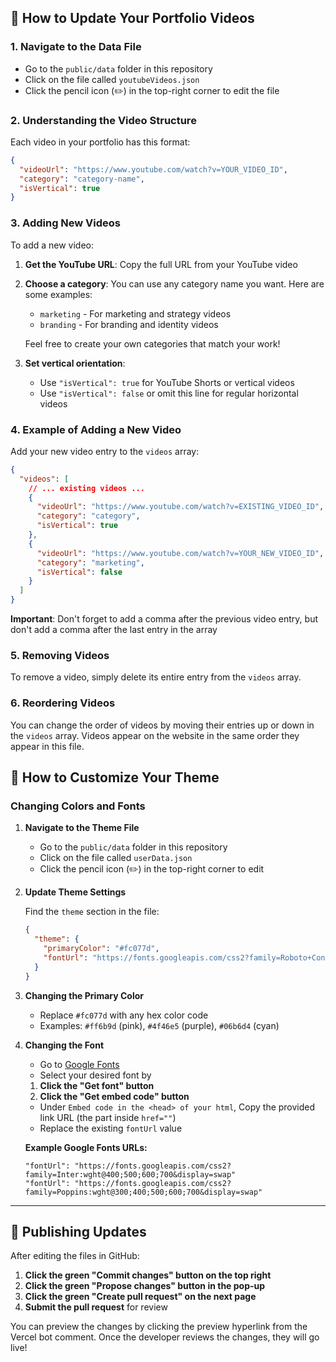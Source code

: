 ## 📝 How to Update Your Portfolio Videos

### 1. Navigate to the Data File

- Go to the `public/data` folder in this repository
- Click on the file called `youtubeVideos.json`
- Click the pencil icon (✏️) in the top-right corner to edit the file

### 2. Understanding the Video Structure

Each video in your portfolio has this format:

```json
{
  "videoUrl": "https://www.youtube.com/watch?v=YOUR_VIDEO_ID",
  "category": "category-name",
  "isVertical": true
}
```

### 3. Adding New Videos

To add a new video:

1. **Get the YouTube URL**: Copy the full URL from your YouTube video
2. **Choose a category**: You can use any category name you want. Here are some examples:

   - `marketing` - For marketing and strategy videos
   - `branding` - For branding and identity videos

   Feel free to create your own categories that match your work!

3. **Set vertical orientation**:
   - Use `"isVertical": true` for YouTube Shorts or vertical videos
   - Use `"isVertical": false` or omit this line for regular horizontal videos

### 4. Example of Adding a New Video

Add your new video entry to the `videos` array:

```json
{
  "videos": [
    // ... existing videos ...
    {
      "videoUrl": "https://www.youtube.com/watch?v=EXISTING_VIDEO_ID",
      "category": "category",
      "isVertical": true
    },
    {
      "videoUrl": "https://www.youtube.com/watch?v=YOUR_NEW_VIDEO_ID",
      "category": "marketing",
      "isVertical": false
    }
  ]
}
```

**Important**: Don't forget to add a comma after the previous video entry, but don't add a comma after the last entry in the array

### 5. Removing Videos

To remove a video, simply delete its entire entry from the `videos` array.

### 6. Reordering Videos

You can change the order of videos by moving their entries up or down in the `videos` array. Videos appear on the website in the same order they appear in this file.

## 🎨 How to Customize Your Theme

### Changing Colors and Fonts

1. **Navigate to the Theme File**
   - Go to the `public/data` folder in this repository
   - Click on the file called `userData.json`
   - Click the pencil icon (✏️) in the top-right corner to edit

2. **Update Theme Settings**

   Find the `theme` section in the file:

   ```json
   {
     "theme": {
       "primaryColor": "#fc077d",
       "fontUrl": "https://fonts.googleapis.com/css2?family=Roboto+Condensed:ital,wght@0,100..900;1,100..900&display=swap"
     }
   }
   ```

3. **Changing the Primary Color**
   - Replace `#fc077d` with any hex color code
   - Examples: `#ff6b9d` (pink), `#4f46e5` (purple), `#06b6d4` (cyan)

4. **Changing the Font**
   - Go to [Google Fonts](https://fonts.google.com)
   - Select your desired font by
   1. **Click the "Get font" button**
   2. **Click the "Get embed code" button**
   - Under `Embed code in the <head> of your html`, Copy the provided link URL (the part inside `href=""`)
   - Replace the existing `fontUrl` value

   **Example Google Fonts URLs:**
   ```
   "fontUrl": "https://fonts.googleapis.com/css2?family=Inter:wght@400;500;600;700&display=swap"
   "fontUrl": "https://fonts.googleapis.com/css2?family=Poppins:wght@300;400;500;600;700&display=swap"
   ```

---

## 🔄 Publishing Updates

After editing the files in GitHub:

1. **Click the green "Commit changes" button on the top right**
2. **Click the green "Propose changes" button in the pop-up**
3. **Click the green "Create pull request" on the next page**
4. **Submit the pull request** for review

You can preview the changes by clicking the preview hyperlink from the Vercel bot comment. Once the developer reviews the changes, they will go live!
